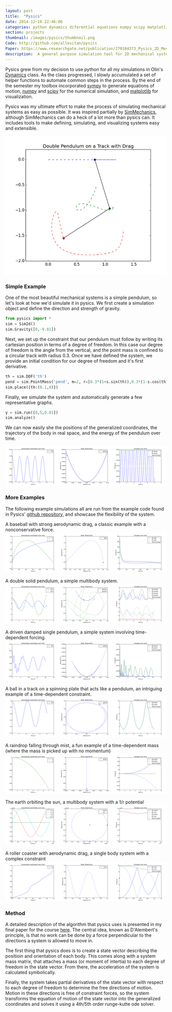 ```yaml
---
layout: post
title:  "Pysics"
date: 2014-12-18 22:46:06
categories: python dynamics diferential equations numpy scipy matplotlib sympy mechanical engineering
section: projects
thumbnail: /images/pysics/thumbnail.png
Code: http://github.com/allevitan/pysics
Paper: https://www.researchgate.net/publication/270104373_Pysics_2D_Mechanical_Simulation_in_Python
description:  A general purpose simulation tool for 2D mechanical systems obeying holonomic constraints. The program is written in python and leverages numpy, scipy, sympy, and matplotlib for the dirty work.
---
```


Pysics grew from my decision to use python for all my simulations in Olin's [Dynamics](http://digitalcommons.olin.edu/engr_2340/) class. As the class progressed, I slowly accumulated a set of helper functions to automate common steps in the process. By the end of the semester my toolbox incorporated [sympy](http://www.sympy.org/en/index.html) to generate equations of motion, [numpy](http://www.numpy.org/) and [scipy](http://www.scipy.org/) for the numerical simulation, and [matplotlib](http://matplotlib.org/) for visualization.

Pysics was my ultimate effort to make the process of simulating mechanical systems as easy as possible. It was inspired partially by [SimMechanics](http://www.mathworks.com/products/simmechanics/), although SimMechanics can do a heck of a lot more than pysics can. It includes tools to make defining, simulating, and visualizing systems easy and extensible.

![A double pendulum on a cart](/images/pysics/cart_double_pendulum.png)

### Simple Example

One of the most beautiful mechanical systems is a simple pendulum, so let's look at how we'd simulate it in pysics. We first create a simulation object and define the direction and strength of gravity.

```Python
from pysics import *
sim = Sim2d()
sim.Gravity([0,-9.81])
```

Next, we set up the constraint that our pendulum must follow by writing its cartesian position in terms of a degree of freedom. In this case our degree of freedom is the angle from the vertical, and the point mass is confined to a circular track with radius 0.3. Once we have defined the system, we provide an initial condition for our degree of freedom and it's first derivative.

```python
th = sim.DOF('th')
pend = sim.PointMass('pend', m=2, r=[0.3*(1+s.sin(th)),0.3*(1-s.cos(th))]))
sim.place({th:(0.1,0)})
```

Finally, we simulate the system and automatically generate a few representative graphs.

```python
y = sim.run([0,5,0.01])
sim.analyze()
```

We can now easily she the positions of the generalized coordinates, the trajectory of the body in real space, and the energy of the pendulum over time.

![The results of the pendulum simulation](/images/pysics/pendulum.png)

### More Examples

The following example simulations all are run from the example code found in Pysics' [github repository](http://github.com/allevitan/pysics), and showcase the flexibility of the system.

A baseball with strong aerodynamic drag, a classic example with a nonconservative force.
![A Baseball with Drag](/images/pysics/baseball.png)

A double solid pendulum, a simple multibody system.
![A Double Solid Pendulum](/images/pysics/double_pendulum.png)

A driven damped single pendulum, a simple system involving time-dependent forcing.
![Driven Damped Pendulum](/images/pysics/driven_pendulum.png)

A ball in a track on a spinning plate that acts like a pendulum, an intriguing example of a time-dependent constraint.
![Centrifugal Pendulum](/images/pysics/centrifugal_pendulum.png)

A raindrop falling through mist, a fun example of a time-dependent mass (where the mass is picked up with no momentum)
![Raindrop falling through mist](/images/pysics/raindrop.png)

The earth orbiting the sun, a multibody system with a 1/r potential
![Earth and Sun](/images/pysics/earth_sun.png)

A roller coaster with aerodynamic drag, a single body system with a complex constraint
![Roller Coasrer](/images/pysics/coaster.png)


### Method

A detailed description of the algorithm that pysics uses is presented in my final paper for the course [here](https://www.researchgate.net/publication/270104373_Pysics_2D_Mechanical_Simulation_in_Python). The central idea, known as D'Alembert's principle, is that no work can be done by a force perpendicular to the directions a system is allowed to move in.

The first thing that pysics does is to create a state vector describing the positioin and orientation of each body. This comes along with a system mass matrix, that attaches a mass (or moment of intertia) to each degree of freedom in the state vector. From there, the acceleration of the system is calculated symbolically.

Finally, the system takes partial derivatives of the state vector with respect to each degree of freedom to determine the free directions of motion. Motion in these directions is free of constraint forces, so the system transforms the equation of motion of the state vector into the generalized coordinates and solves it using a 4th/5th order runge-kutte ode solver.
